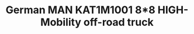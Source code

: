 ---
layout: product
title: "German MAN KAT1M1001 8*8 HIGH-Mobility off-road truck"
price: "2000" 
desc: "Maketa"
img_path: "/assets/img/UA72119.webp"
brand: "N/A"
available: false
special_offer: false
new: false
soon: false
cat: "010000"
subcat: "013300"
subsubcat: "0N/A"
sifra: "UA72119"
popular: false
spec: false
---